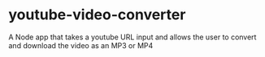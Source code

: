 # youtube-video-converter 
A Node app that takes a youtube URL input and allows the user to convert and download the video as an MP3 or MP4
